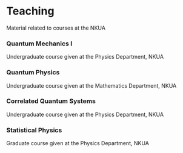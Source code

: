 # Teaching
Material related to courses at the NKUA

### Quantum Mechanics I
Undergraduate course given at the Physics Department, NKUA

### Quantum Physics
Undergraduate course given at the Mathematics Department, NKUA

### Correlated Quantum Systems
Undergraduate course given at the Physics Department, NKUA

### Statistical Physics
Graduate course given at the Physics Department, NKUA
